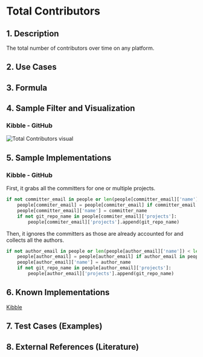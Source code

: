 # Total Contributors 

## 1. Description
The total number of contributors over time on any platform.

## 2. Use Cases

## 3. Formula

## 4. Sample Filter and Visualization
### Kibble - GitHub
![Total Contributors visual](https://user-images.githubusercontent.com/22136995/38274804-6583433a-3755-11e8-9871-0de4c300a2ff.png)

## 5. Sample Implementations
### Kibble - GitHub
First, it grabs all the committers for one or multiple projects.
```python
if not committer_email in people or len(people[committer_email]['name']) < len(commiter_name):
    people[commiter_email] = people[commiter_email] if committer_email in people else {'projects': [git_repo_name]}
    people[committer_email]['name'] = committer_name
    if not git_repo_name in people[commiter_email]['projects']:
        people[commiter_email]['projects'].append(git_repo_name)

```
Then, it ignores the committers as those are already accounted for and collects all the authors. 
```python
if not author_email in people or len(people[author_email]['name']) < len(author_name):
    people[author_email] = people[author_email] if author_email in people else {'projects': [git_repo_name]}
    people[author_email]['name'] = author_name
    if not git_repo_name in people[author_email]['projects']:
        people[author_email]['projects'].append(git_repo_name)
```

## 6. Known Implementations

[Kibble](https://kibble.apache.org/)

## 7. Test Cases (Examples)


## 8. External References (Literature)
